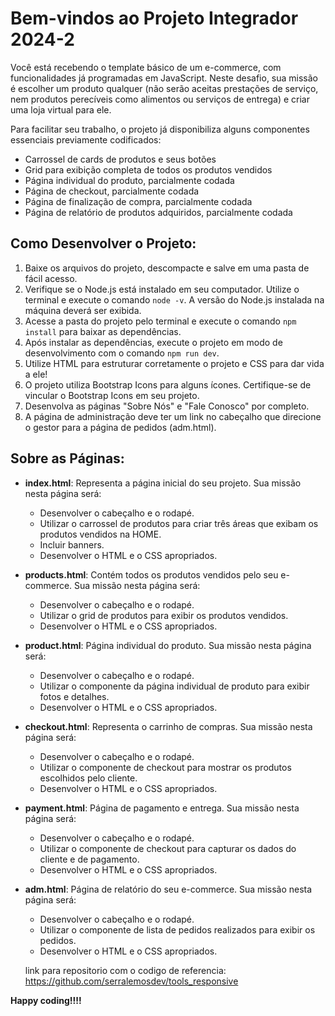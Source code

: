 # Bem-vindos ao Projeto Integrador 2024-2

Você está recebendo o template básico de um e-commerce, com funcionalidades já programadas em JavaScript. Neste desafio, sua missão é escolher um produto qualquer (não serão aceitas prestações de serviço, nem produtos perecíveis como alimentos ou serviços de entrega) e criar uma loja virtual para ele.

Para facilitar seu trabalho, o projeto já disponibiliza alguns componentes essenciais previamente codificados:

- Carrossel de cards de produtos e seus botões
- Grid para exibição completa de todos os produtos vendidos
- Página individual do produto, parcialmente codada
- Página de checkout, parcialmente codada
- Página de finalização de compra, parcialmente codada
- Página de relatório de produtos adquiridos, parcialmente codada

## Como Desenvolver o Projeto:

1. Baixe os arquivos do projeto, descompacte e salve em uma pasta de fácil acesso.
2. Verifique se o Node.js está instalado em seu computador. Utilize o terminal e execute o comando `node -v`. A versão do Node.js instalada na máquina deverá ser exibida.
3. Acesse a pasta do projeto pelo terminal e execute o comando `npm install` para baixar as dependências.
4. Após instalar as dependências, execute o projeto em modo de desenvolvimento com o comando `npm run dev`.
5. Utilize HTML para estruturar corretamente o projeto e CSS para dar vida a ele!
6. O projeto utiliza Bootstrap Icons para alguns ícones. Certifique-se de vincular o Bootstrap Icons em seu projeto.
7. Desenvolva as páginas "Sobre Nós" e "Fale Conosco" por completo.
8. A página de administração deve ter um link no cabeçalho que direcione o gestor para a página de pedidos (adm.html).

## Sobre as Páginas:

- **index.html**: Representa a página inicial do seu projeto. Sua missão nesta página será:
  - Desenvolver o cabeçalho e o rodapé.
  - Utilizar o carrossel de produtos para criar três áreas que exibam os produtos vendidos na HOME.
  - Incluir banners.
  - Desenvolver o HTML e o CSS apropriados.

- **products.html**: Contém todos os produtos vendidos pelo seu e-commerce. Sua missão nesta página será:
  - Desenvolver o cabeçalho e o rodapé.
  - Utilizar o grid de produtos para exibir os produtos vendidos.
  - Desenvolver o HTML e o CSS apropriados.

- **product.html**: Página individual do produto. Sua missão nesta página será:
  - Desenvolver o cabeçalho e o rodapé.
  - Utilizar o componente da página individual de produto para exibir fotos e detalhes.
  - Desenvolver o HTML e o CSS apropriados.

- **checkout.html**: Representa o carrinho de compras. Sua missão nesta página será:
  - Desenvolver o cabeçalho e o rodapé.
  - Utilizar o componente de checkout para mostrar os produtos escolhidos pelo cliente.
  - Desenvolver o HTML e o CSS apropriados.

- **payment.html**: Página de pagamento e entrega. Sua missão nesta página será:
  - Desenvolver o cabeçalho e o rodapé.
  - Utilizar o componente de checkout para capturar os dados do cliente e de pagamento.
  - Desenvolver o HTML e o CSS apropriados.

- **adm.html**: Página de relatório do seu e-commerce. Sua missão nesta página será:
  - Desenvolver o cabeçalho e o rodapé.
  - Utilizar o componente de lista de pedidos realizados para exibir os pedidos.
  - Desenvolver o HTML e o CSS apropriados.


  link para repositorio com o codigo de referencia:
  https://github.com/serralemosdev/tools_responsive

**Happy coding!!!!**





